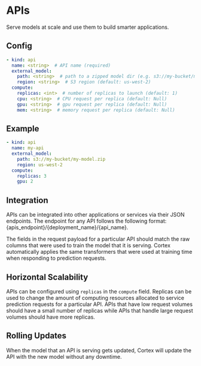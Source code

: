 # APIs

Serve models at scale and use them to build smarter applications.

## Config

```yaml
- kind: api
  name: <string>  # API name (required)
  external_model:
    path: <string>  # path to a zipped model dir (e.g. s3://my-bucket/model.zip)
    region: <string>  # S3 region (default: us-west-2)
  compute:
    replicas: <int>  # number of replicas to launch (default: 1)
    cpu: <string>  # CPU request per replica (default: Null)
    gpu: <string>  # gpu request per replica (default: Null)
    mem: <string>  # memory request per replica (default: Null)
```

## Example

```yaml
- kind: api
  name: my-api
  external_model:
    path: s3://my-bucket/my-model.zip
    region: us-west-2
  compute:
    replicas: 3
    gpu: 2
```

## Integration

APIs can be integrated into other applications or services via their JSON endpoints. The endpoint for any API follows the following format: {apis_endpoint}/{deployment_name}/{api_name}.

The fields in the request payload for a particular API should match the raw columns that were used to train the model that it is serving. Cortex automatically applies the same transformers that were used at training time when responding to prediction requests.

## Horizontal Scalability

APIs can be configured using `replicas` in the `compute` field. Replicas can be used to change the amount of computing resources allocated to service prediction requests for a particular API. APIs that have low request volumes should have a small number of replicas while APIs that handle large request volumes should have more replicas.

## Rolling Updates

When the model that an API is serving gets updated, Cortex will update the API with the new model without any downtime.
